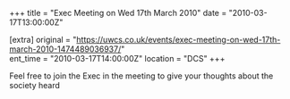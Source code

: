 +++
title = "Exec Meeting on Wed 17th March 2010"
date = "2010-03-17T13:00:00Z"

[extra]
original = "https://uwcs.co.uk/events/exec-meeting-on-wed-17th-march-2010-1474489036937/"    
ent_time = "2010-03-17T14:00:00Z"
location = "DCS"
+++

Feel free to join the Exec in the meeting to give your thoughts about the society heard


